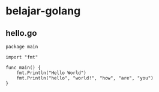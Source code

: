 # belajar-golang

## hello.go
```
package main

import "fmt"

func main() {
	fmt.Println("Hello World")
	fmt.Println("hello", "world!", "how", "are", "you")
}
```

